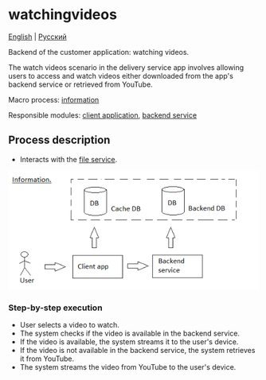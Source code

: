 # watchingvideos

[English](watchingvideos.md) | [Русский](watchingvideos.ru.md)

Backend of the customer application: watching videos.

The watch videos scenario in the delivery service app involves allowing users to access and watch videos either downloaded from the app's backend service or retrieved from YouTube.

Macro process: [information](../../macroprocesses/information.md)

Responsible modules: [client application](../../frontend/customerclient.md), [backend service](../../backend/customerbackend.md)

## Process description

- Interacts with the [file service](../../backend/fileservice.md).

![information_overall](../../img/information_overall.png)

### Step-by-step execution

- User selects a video to watch.
- The system checks if the video is available in the backend service.
- If the video is available, the system streams it to the user's device.
- If the video is not available in the backend service, the system retrieves it from YouTube.
- The system streams the video from YouTube to the user's device.
